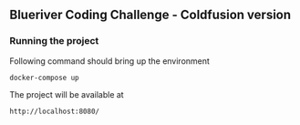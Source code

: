 ## Blueriver Coding Challenge - Coldfusion version

### Running the project
Following command should bring up the environment
```
docker-compose up
```

The project will be available at
```
http://localhost:8080/
```
